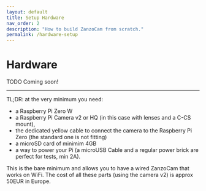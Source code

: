 ```yaml
---
layout: default
title: Setup Hardware
nav_order: 2
description: "How to build ZanzoCam from scratch."
permalink: /hardware-setup
---
```


# Hardware

TODO Coming soon!

--------

TL;DR: at the very minimum you need:

- a Raspberry Pi Zero W
- a Raspberry Pi Camera v2 or HQ (in this case with lenses and a C-CS mount), 
- the dedicated yellow cable to connect the camera to the Raspberry Pi Zero (the standard one is not fitting) 
- a microSD card of minimim 4GB
- a way to power your Pi (a microUSB Cable and a regular power brick are perfect for tests, min 2A).

This is the bare minimum and allows you to have a wired ZanzoCam that works on WiFi. The cost of all these parts (using the camera v2) is approx 50EUR in Europe.

